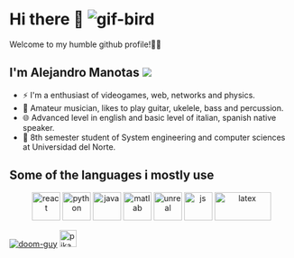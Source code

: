 # Hi there 👋 <img src="https://emojis.slackmojis.com/emojis/images/1495224259/2303/nyan_parrot.gif?1495224259" alt="gif-bird">
Welcome to my humble github profile!👋😎

<!--About me-->
## I'm Alejandro Manotas <img src=https://flagpedia.net/data/flags/icon/16x12/co.webp atl="co"/>
- ⚡  I'm a enthusiast of videogames, web, networks and physics. 
- 🎼  Amateur musician, likes to play guitar, ukelele, bass and percussion.
- 🌐  Advanced level in english and basic level of italian, spanish native speaker.
- 👾  8th semester student of System engineering and computer sciences at Universidad del Norte.

<!--Languages i use-->
## Some of the languages i mostly use
<div align="center">
  <img src="https://cdn4.iconfinder.com/data/icons/logos-3/600/React.js_logo-512.png" alt="react" width="50px" height="50px"/>
  <img src="https://cdn3.iconfinder.com/data/icons/logos-and-brands-adobe/512/267_Python-512.png" alt="python" width="50px" height="50px"/>
  <img src="https://seeklogo.com/images/J/java-logo-7F8B35BAB3-seeklogo.com.png" alt="java" width="50px" height="50px"/>
  <img src="https://upload.wikimedia.org/wikipedia/commons/thumb/2/21/Matlab_Logo.png/667px-Matlab_Logo.png" alt="matlab" width="50px" height="50px"/>
  <img src="https://cdn2.iconfinder.com/data/icons/popular-games-1/50/unreal_squircle-512.png" alt="unreal" width="50px" height="50px"/>
  <img src="https://upload.wikimedia.org/wikipedia/commons/thumb/9/99/Unofficial_JavaScript_logo_2.svg/512px-Unofficial_JavaScript_logo_2.svg.png" alt="js" width="50px"
  height="50px"/>
  <img src="https://upload.wikimedia.org/wikipedia/commons/9/92/LaTeX_logo.svg" alt="latex" width="100px" height="50px"/>
</div>

<!--Random gifs-->
<a href="https://www.youtube.com/watch?v=dQw4w9WgXcQ"><img src="https://emojis.slackmojis.com/emojis/images/1460579133/354/doom_look.gif?1460579133" alt="doom-guy"></a>
<a href="https://www.youtube.com/watch?v=dQw4w9WgXcQ"><img src="https://emojis.slackmojis.com/emojis/images/1450458394/182/pikachu.gif?1450458394" alt="pikachu" width="30px" height="30px"></a>
